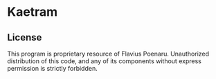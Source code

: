 # Kaetram

## License

This program is proprietary resource of Flavius Poenaru. Unauthorized distribution of this code, and any of its components without express permission is strictly forbidden.
